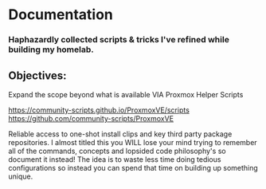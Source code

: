 <h1>Documentation</h1>

<h3>Haphazardly collected scripts & tricks I've refined while building my homelab.</h2>

<h2>Objectives:</h3>

  <p>Expand the scope beyond what is available VIA Proxmox Helper Scripts

  <https://community-scripts.github.io/ProxmoxVE/scripts>
  <https://github.com/community-scripts/ProxmoxVE>

  Reliable access to one-shot install clips and key third party package
  repositories. I almost titled this you WILL lose your mind trying to remember
  all of the commands, concepts and lopsided code philosophy's so document it
  instead! The idea is to waste less time doing tedious configurations so
  instead you can spend that time on building up something unique. </p>
